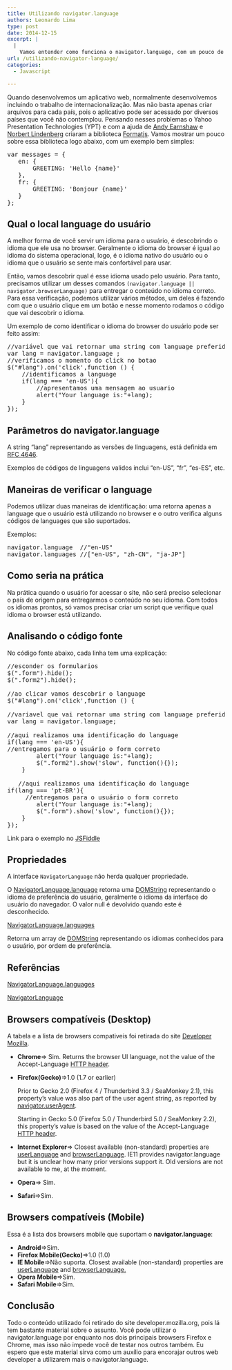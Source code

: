 ```yaml
---
title: Utilizando navigator.language
authors: Leonardo Lima
type: post
date: 2014-12-15
excerpt: |
  |
    Vamos entender como funciona o navigator.language, com um pouco de teoria e prática.
url: /utilizando-navigator-language/
categories:
  - Javascript

---
```

Quando desenvolvemos um aplicativo web, normalmente desenvolvemos incluindo o trabalho de internacionalização. Mas não basta apenas criar arquivos para cada país, pois o aplicativo pode ser acessado por diversos países que você não contemplou. Pensando nesses problemas o Yahoo Presentation Technologies (YPT) e com a ajuda de [Andy Earnshaw][1] e [Norbert Lindenberg][2] criaram a biblioteca [Formatjs][3]. Vamos mostrar um pouco sobre essa biblioteca logo abaixo, com um exemplo bem simples:

<pre class="lang-javascript">var messages = {
   en: {
       GREETING: 'Hello {name}'
   },
   fr: {
       GREETING: 'Bonjour {name}'
   }
};
</pre>

## Qual o local language do usuário

A melhor forma de você servir um idioma para o usuário, é descobrindo o idioma que ele usa no browser. Geralmente o idioma do browser é igual ao idioma do sistema operacional, logo, é o idioma nativo do usuário ou o idioma que o usuário se sente mais confortável para usar. 

Então, vamos descobrir qual é esse idioma usado pelo usuário. Para tanto, precisamos utilizar um desses comandos `(navigator.language || navigator.browserLanguage)` para entregar o conteúdo no idioma correto. Para essa verificação, podemos utilizar vários métodos, um deles é fazendo com que o usuário clique em um botão e nesse momento rodamos o código que vai descobrir o idioma.

Um exemplo de como identificar o idioma do browser do usuário pode ser feito assim:

<pre class="lang-javascript">//variável que vai retornar uma string com language preferida do usuario
var lang = navigator.language ;
//verificamos o momento do click no botao
$("#lang").on('click',function () {
    //identificamos a language
    if(lang === 'en-US'){
        //apresentamos uma mensagem ao usuario
        alert("Your language is:"+lang);
    }
});
</pre>

## Parâmetros do navigator.language

A string “lang” representando as versões de linguagens, está definida em [RFC 4646][4].
  
Exemplos de códigos de linguagens validos inclui &#8220;en-US&#8221;, &#8220;fr&#8221;, &#8220;es-ES&#8221;, etc. 

## Maneiras de verificar o language

Podemos utilizar duas maneiras de identificação: uma retorna apenas a language que o usuário está utilizando no browser e o outro verifica alguns códigos de languages que são suportados.

Exemplos:

<pre class="lang-javascript">navigator.language  //"en-US"
navigator.languages //["en-US", "zh-CN", "ja-JP"]
</pre>

## Como seria na prática

Na prática quando o usuário for acessar o site, não será preciso selecionar o país de origem para entregarmos o conteúdo no seu idioma. Com todos os idiomas prontos, só vamos precisar criar um script que verifique qual idioma o browser está utilizando. 

## Analisando o código fonte

No código fonte abaixo, cada linha tem uma explicação: 

<pre class="lang-javascript">//esconder os formularios
$(".form").hide();
$(".form2").hide();

//ao clicar vamos descobrir o language
$("#lang").on('click',function () {

//variavel que vai retornar uma string com language preferida do usuario
var lang = navigator.language;    

//aqui realizamos uma identificação do language 
if(lang === 'en-US'){
//entregamos para o usuário o form correto
        alert("Your language is:"+lang);
        $(".form2").show('slow', function(){});        
    }

   //aqui realizamos uma identificação do language 
if(lang === 'pt-BR'){
     //entregamos para o usuário o form correto
        alert("Your language is:"+lang);
        $(".form").show('slow', function(){});        
    }    
});
</pre>

Link para o exemplo no [JSFiddle][5]

## Propriedades

A interface `NavigatorLanguage` não herda qualquer propriedade.
  
O [NavigatorLanguage.language][6] retorna uma [DOMString][7] representando o idioma de preferência do usuário, geralmente o idioma da interface do usuário do navegador. O valor null é devolvido quando este é desconhecido.

[NavigatorLanguage.languages][8]
  
Retorna um array de [DOMString][7] representando os idiomas conhecidos para o usuário, por ordem de preferência. 

## Referências

[NavigatorLanguage.languages][8]

[NavigatorLanguage][9]

## Browsers compatíveis (Desktop)

A tabela e a lista de browsers compativeis foi retirada do site [Developer Mozilla][10]. 

  * **Chrome**=> Sim. Returns the browser UI language, not the value of the Accept-Language [HTTP header][11].
  * **Firefox(Gecko)**=>1.0 (1.7 or earlier)
  
    Prior to Gecko 2.0 (Firefox 4 / Thunderbird 3.3 / SeaMonkey 2.1), this property&#8217;s value was also part of the user agent string, as reported by [navigator.userAgent][12].
  
    Starting in Gecko 5.0 (Firefox 5.0 / Thunderbird 5.0 / SeaMonkey 2.2), this property&#8217;s value is based on the value of the Accept-Language [HTTP header][11].
  * **Internet Explorer**=> Closest available (non-standard) properties are [userLanguage][13] and [browserLanguage][14]. IE11 provides navigator.language but it is unclear how many prior versions support it. Old versions are not available to me, at the moment.
  * **Opera**=> Sim.
  * **Safari**=>Sim.

## Browsers compatíveis (Mobile)

Essa é a lista dos browsers mobile que suportam o **navigator.language**: 

  * **Android**=>Sim.
  * **Firefox Mobile(Gecko)**=>1.0 (1.0)
  * **IE Mobile**=>Não suporta. Closest available (non-standard) properties are [userLanguage][13] and [browserLanguage.][14]
  * **Opera Mobile**=>Sim.
  * **Safari Mobile**=>Sim.

## Conclusão

Todo o conteúdo utilizado foi retirado do site developer.mozilla.org, pois lá tem bastante material sobre o assunto. Você pode utilizar o navigator.language por enquanto nos dois principais browsers Firefox e Chrome, mas isso não impede você de testar nos outros também. Eu espero que este material sirva como um auxílio para encorajar outros web developer a utilizarem mais o navigator.language.

 [1]: https://github.com/andyearnshaw
 [2]: http://norbertlindenberg.com
 [3]: http://formatjs.io/
 [4]: http://tools.ietf.org/html/rfc4646
 [5]: http://jsfiddle.net/leonardo403/f9f70vgh/10/
 [6]: https://developer.mozilla.org/en-US/docs/Web/API/NavigatorLanguage.language
 [7]: https://developer.mozilla.org/en-US/docs/Web/API/DOMString
 [8]: https://developer.mozilla.org/en-US/docs/Web/API/NavigatorLanguage.languages
 [9]: https://developer.mozilla.org/en-US/docs/Web/API/NavigatorLanguage
 [10]: http://developer.mozilla.org
 [11]: https://developer.mozilla.org/en/HTTP/Headers
 [12]: https://developer.mozilla.org/en-US/docs/Web/API/window.navigator.userAgent
 [13]: http://msdn.microsoft.com/en-us/library/ie/ms534713.aspx
 [14]: http://msdn.microsoft.com/en-us/library/ie/ms533542.aspx